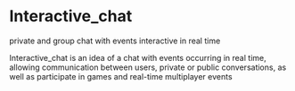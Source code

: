 Interactive_chat
================

private and group chat with events interactive in real time




Interactive_chat is an idea of a chat with events occurring in real time, 
allowing communication between users, private or public conversations, as well as participate 
in games and real-time multiplayer events
